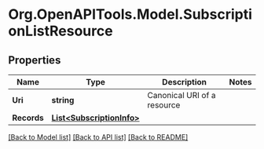 
# Org.OpenAPITools.Model.SubscriptionListResource

## Properties

Name | Type | Description | Notes
------------ | ------------- | ------------- | -------------
**Uri** | **string** | Canonical URI of a resource | 
**Records** | [**List&lt;SubscriptionInfo&gt;**](SubscriptionInfo.md) |  | 

[[Back to Model list]](../README.md#documentation-for-models)
[[Back to API list]](../README.md#documentation-for-api-endpoints)
[[Back to README]](../README.md)

